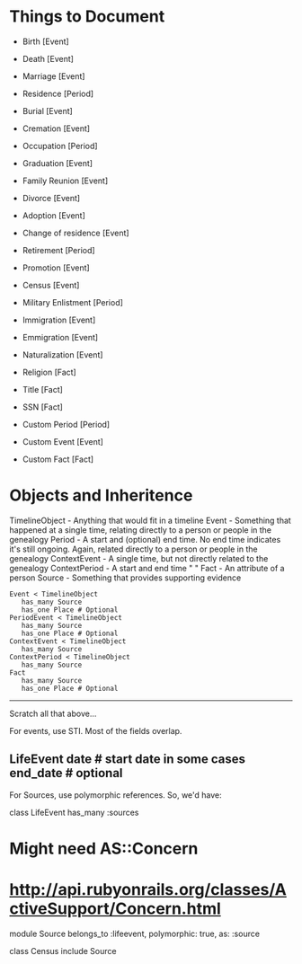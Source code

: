 Things to Document
==================
- Birth [Event]
- Death [Event]
- Marriage [Event]
- Residence [Period]
- Burial [Event]
- Cremation [Event]
- Occupation [Period]
- Graduation [Event]
- Family Reunion [Event]
- Divorce [Event]
- Adoption [Event]
- Change of residence [Event]
- Retirement [Period]
- Promotion [Event]
- Census [Event]
- Military Enlistment [Period]
- Immigration [Event]
- Emmigration [Event]
- Naturalization [Event]

- Religion [Fact]
- Title [Fact]
- SSN [Fact]

- Custom Period [Period]
- Custom Event [Event]
- Custom Fact [Fact]

Objects and Inheritence
=======================
TimelineObject - Anything that would fit in a timeline
Event - Something that happened at a single time, relating directly to a person or people in the genealogy
Period - A start and (optional) end time. No end time indicates it's still ongoing. Again, related directly to a person or people in the genealogy
ContextEvent - A single time, but not directly related to the genealogy
ContextPeriod - A start and end time "                         "
Fact - An attribute of a person
Source - Something that provides supporting evidence
```
Event < TimelineObject
   has_many Source
   has_one Place # Optional
PeriodEvent < TimelineObject
   has_many Source
   has_one Place # Optional
ContextEvent < TimelineObject
   has_many Source
ContextPeriod < TimelineObject
   has_many Source
Fact
   has_many Source
   has_one Place # Optional
```
------------------------------------------------------
Scratch all that above...

For events, use STI. Most of the fields overlap.

LifeEvent
  date # start date in some cases
  end_date # optional
------------------------------------------------------

For Sources, use polymorphic references. So, we'd have:

class LifeEvent
  has_many :sources

# Might need AS::Concern
# http://api.rubyonrails.org/classes/ActiveSupport/Concern.html
module Source
  belongs_to :lifeevent, polymorphic: true, as: :source


class Census
  include Source